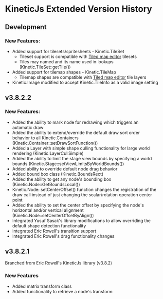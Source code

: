 # KineticJs Extended Version History

## Development
### New Features:
- Added support for tilesets/spritesheets - Kinetic.TileSet
  - Tileset support is compatible with [Tiled map editor](http://www.mapeditor.org/) tilesets
  - Tiles may named and its name used in lookups (Kinetic.TileSet::getTile())
- Added support for tilemap shapes - Kinetic.TileMap
  - Tilemap shapes are compatible with [Tiled map editor](http://www.mapeditor.org/) tile layers
- Kinetic.Image modified to accept Kinetic.TileInfo as a valid image setting

## v3.8.2.2
### New Features:
- Added the ability to mark node for redrawing which triggers an automatic draw
- Added the ability to extend/override the default draw sort order behavior to all Kinetic.Containers
  (Kinetic.Container::setDrawSortFunction())
- Added a Layer with simple shape culling functionality for large world rendering (Kinetic.LayerCullSimple)
- Added the ability to limit the stage view bounds by specifying a world bounds
  (Kinetic.Stage::setViewLimitsByWorldBounds())
- Added ability to override default node drag behavior
- Added bound box class (Kinetic.BoundsRect)
- Added the ability to get any node's bounding box (Kinetic.Node::GetBoundsLocal())
- Kinetic.Node::setCenterOffset() function changes the registration of the draw call instead of just changing the
  scalar/rotation operation center point
- Added the ability to set the center offset by specifying the node's horizontal and/or vertical alignment
  (Kinetic.Node::setCenterOffsetByAlign())
- Integrated Yusuf Sasak's library modifications to allow overriding the default shape detection functionality
- Integrated Eric Rowell's transition support
- Integrated Eric Rowell's drag functionality changes

## v3.8.2.1
Branched from Eric Rowell's KineticJs library (v3.8.2)

### New Features
- Added matrix transform class
- Added functionality to retrieve a node's transform

